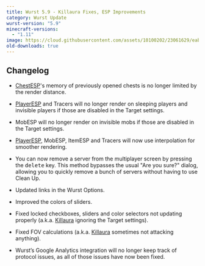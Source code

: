 ```yaml
---
title: Wurst 5.9 - Killaura Fixes, ESP Improvements
category: Wurst Update
wurst-version: "5.9"
minecraft-versions:
  - "1.11"
image: https://cloud.githubusercontent.com/assets/10100202/23061629/eabadffe-f502-11e6-8771-ef06d22c35d8.jpg
old-downloads: true
---
```

## Changelog

- [ChestESP](https://wiki.wurstclient.net/chestesp)'s memory of previously opened chests is no longer limited by the render distance.

- [PlayerESP](https://wiki.wurstclient.net/playeresp) and Tracers will no longer render on sleeping players and invisible players if those are disabled in the Target settings.

- MobESP will no longer render on invisible mobs if those are disabled in the Target settings.

- [PlayerESP](https://wiki.wurstclient.net/playeresp), MobESP, ItemESP and Tracers will now use interpolation for smoother rendering.

- You can now remove a server from the multiplayer screen by pressing the <kbd>delete</kbd> key. This method bypasses the usual "Are you sure?" dialog, allowing you to quickly remove a bunch of servers without having to use Clean Up.

- Updated links in the Wurst Options.

- Improved the colors of sliders.

- Fixed locked checkboxes, sliders and color selectors not updating properly (a.k.a. [Killaura](https://wiki.wurstclient.net/killaura) ignoring the Target settings).

- Fixed FOV calculations (a.k.a. [Killaura](https://wiki.wurstclient.net/killaura) sometimes not attacking anything).

- Wurst’s Google Analytics integration will no longer keep track of protocol issues, as all of those issues have now been fixed.
